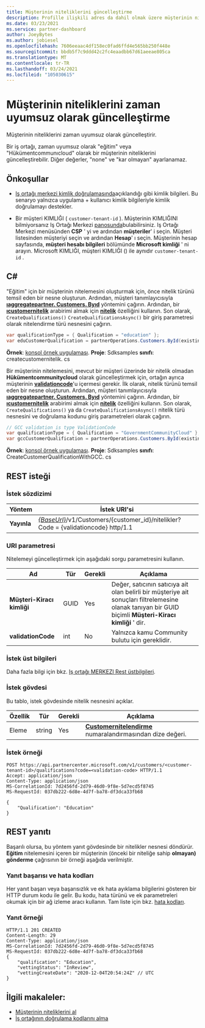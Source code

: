 ```yaml
---
title: Müşterinin niteliklerini güncelleştirme
description: Profille ilişkili adres da dahil olmak üzere müşterinin niteliklerini zaman uyumsuz olarak güncelleştirir.
ms.date: 03/23/2021
ms.service: partner-dashboard
author: JoeyBytes
ms.author: jobiesel
ms.openlocfilehash: 7606eeaac4df158ec0fad6ffd4e565bb250f448e
ms.sourcegitcommit: bbdb5f7c9ddd42c2fc4eaadbb67d61aeeae805ca
ms.translationtype: MT
ms.contentlocale: tr-TR
ms.lasthandoff: 03/24/2021
ms.locfileid: "105030615"
---
```

# <a name="update-a-customers-qualifications-asynchronously"></a>Müşterinin niteliklerini zaman uyumsuz olarak güncelleştirme

Müşterinin niteliklerini zaman uyumsuz olarak güncelleştirir.

Bir iş ortağı, zaman uyumsuz olarak "eğitim" veya "Hükümentcommunıcloud" olarak bir müşterinin niteliklerini güncelleştirebilir. Diğer değerler, "none" ve "kar olmayan" ayarlanamaz.

## <a name="prerequisites"></a>Önkoşullar

- [Iş ortağı merkezi kimlik doğrulamasında](partner-center-authentication.md)açıklandığı gibi kimlik bilgileri. Bu senaryo yalnızca uygulama + kullanıcı kimlik bilgileriyle kimlik doğrulamayı destekler.

- Bir müşteri KIMLIĞI ( `customer-tenant-id` ). Müşterinin KIMLIĞINI bilmiyorsanız Iş Ortağı Merkezi [panosunda](https://partner.microsoft.com/dashboard)bulabilirsiniz. Iş Ortağı Merkezi menüsünden **CSP** ' yi ve ardından **müşteriler**' i seçin. Müşteri listesinden müşteriyi seçin ve ardından **Hesap**' ı seçin. Müşterinin hesap sayfasında, **müşteri hesabı bilgileri** bölümünde **Microsoft kimliği** ' ni arayın. Microsoft KIMLIĞI, müşteri KIMLIĞI () ile aynıdır `customer-tenant-id` .

## <a name="c"></a>C\#

"Eğitim" için bir müşterinin nitelemesini oluşturmak için, önce nitelik türünü temsil eden bir nesne oluşturun. Ardından, müşteri tanımlayıcısıyla [**ıaggregatepartner. Customers. Byıd**](/dotnet/api/microsoft.store.partnercenter.customers.icustomercollection.byid) yöntemini çağırın. Ardından, bir [**ıcustomernitelik**](/dotnet/api/microsoft.store.partnercenter.qualification.icustomerqualification) arabirimi almak için [**nitelik**](/dotnet/api/microsoft.store.partnercenter.customers.icustomer.qualification) özelliğini kullanın. Son olarak, `CreateQualifications()` `CreateQualificationsAsync()` bir giriş parametresi olarak nitelendirme türü nesnesini çağırın.

``` csharp
var qualificationType = { Qualification = "education" };
var eduCustomerQualification = partnerOperations.Customers.ById(existingCustomer.Id).Qualification.CreateQualifications(qualificationType);
```

**Örnek**: [konsol örnek uygulaması](https://github.com/microsoft/Partner-Center-DotNet-Samples). **Proje**: Sdksamples **sınıfı**: createcustomernitelik. cs

Bir müşterinin nitelemesini, mevcut bir müşteri üzerinde bir nitelik olmadan **Hükümentcommunitycloud** olarak güncelleştirmek için, ortağın ayrıca müşterinin [**validationcode**](utility-resources.md#validationcode)'u içermesi gerekir. İlk olarak, nitelik türünü temsil eden bir nesne oluşturun. Ardından, müşteri tanımlayıcısıyla [**ıaggregatepartner. Customers. Byıd**](/dotnet/api/microsoft.store.partnercenter.customers.icustomercollection.byid) yöntemini çağırın. Ardından, bir [**ıcustomernitelik**](/dotnet/api/microsoft.store.partnercenter.qualification.icustomerqualification) arabirimi almak için [**nitelik**](/dotnet/api/microsoft.store.partnercenter.customers.icustomer.qualification) özelliğini kullanın. Son olarak, `CreateQualifications()` ya da `CreateQualificationsAsync()` nitelik türü nesnesini ve doğrulama kodunu giriş parametreleri olarak çağırın.

``` csharp
// GCC validation is type ValidationCode
var qualificationType = { Qualification = "GovernmentCommunityCloud" };
var gccCustomerQualification = partnerOperations.Customers.ById(existingCustomer.Id).Qualification.CreateQualifications(qualificationType, gccValidation);
```

**Örnek**: [konsol örnek uygulaması](https://github.com/microsoft/Partner-Center-DotNet-Samples). **Proje**: Sdksamples **sınıfı**: CreateCustomerQualificationWithGCC. cs

## <a name="rest-request"></a>REST isteği

### <a name="request-syntax"></a>İstek sözdizimi

| Yöntem  | İstek URI'si                                                                                             |
|---------|---------------------------------------------------------------------------------------------------------|
| **Yayınla** | [*{BaseUrl}*](partner-center-rest-urls.md)/v1/Customers/{customer_id}/nitelikler? Code = {validationcode} http/1.1 |

### <a name="uri-parameter"></a>URI parametresi

Nitelemeyi güncelleştirmek için aşağıdaki sorgu parametresini kullanın.

| Ad                   | Tür | Gerekli | Açıklama                                                                                                                                            |
|------------------------|------|----------|--------------------------------------------------------------------------------------------------------------------------------------------------------|
| **Müşteri-Kiracı kimliği** | GUID | Yes      | Değer, satıcının satıcıya ait olan belirli bir müşteriye ait sonuçları filtrelemesine olanak tanıyan bir GUID biçimli **Müşteri-Kiracı kimliği** ' dir. |
| **validationCode**     | int  | No       | Yalnızca kamu Community bulutu için gereklidir.                                                                                                            |

### <a name="request-headers"></a>İstek üst bilgileri

Daha fazla bilgi için bkz. [Iş ortağı MERKEZI Rest üstbilgileri](headers.md).

### <a name="request-body"></a>İstek gövdesi

Bu tablo, istek gövdesinde nitelik nesnesini açıklar.

Özellik | Tür | Gerekli | Açıklama
-------- | ---- | -------- | -----------
Eleme | string | Yes | [**Customernitelendirme**](/dotnet/api/microsoft.store.partnercenter.models.customers.customerqualification) numaralandırmasından dize değeri.

### <a name="request-example"></a>İstek örneği

```http
POST https://api.partnercenter.microsoft.com/v1/customers/<customer-tenant-id>/qualifications?code=<validation-code> HTTP/1.1
Accept: application/json
Content-Type: application/json
MS-CorrelationId: 7d2456fd-2d79-46d0-9f8e-5d7ecd5f8745
MS-RequestId: 037db222-6d8e-4d7f-ba78-df3dca33fb68

{
    "Qualification": "Education"
}

```

## <a name="rest-response"></a>REST yanıtı

Başarılı olursa, bu yöntem yanıt gövdesinde bir nitelikler nesnesi döndürür. **Eğitim** nitelemesini içeren bir müşterinin (önceki bir niteliğe sahip **olmayan)** **gönderme** çağrısının bir örneği aşağıda verilmiştir.

### <a name="response-success-and-error-codes"></a>Yanıt başarısı ve hata kodları

Her yanıt başarı veya başarısızlık ve ek hata ayıklama bilgilerini gösteren bir HTTP durum kodu ile gelir. Bu kodu, hata türünü ve ek parametreleri okumak için bir ağ izleme aracı kullanın. Tam liste için bkz. [hata kodları](error-codes.md).

### <a name="response-example"></a>Yanıt örneği

```http
HTTP/1.1 201 CREATED
Content-Length: 29
Content-Type: application/json
MS-CorrelationId: 7d2456fd-2d79-46d0-9f8e-5d7ecd5f8745
MS-RequestId: 037db222-6d8e-4d7f-ba78-df3dca33fb68
{
    "qualification": "Education",
    "vettingStatus": "InReview",
    "vettingCreateDate": "2020-12-04T20:54:24Z" // UTC
}
```

## <a name="related-articles"></a>İlgili makaleler:

- [Müşterinin niteliklerini al](./get-customer-qualification-asynchronous.md)
- [İş ortağının doğrulama kodlarını alma](get-a-partner-s-validation-codes.md)

